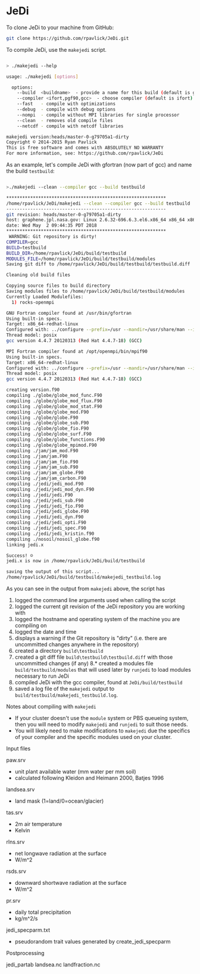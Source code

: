 JeDi
====

To clone JeDi to your machine from GitHub:
```bash
git clone https://github.com/rpavlick/JeDi.git
```

To compile JeDi, use the ```makejedi``` script.
```bash

> ./makejedi --help

usage: ./makejedi [options]

  options:
    --build  <buildname>  - provide a name for this build (default is git commit SHA-1)
    --compiler <ifort,pgf90,gcc>  - choose compiler (default is ifort) 
    --fast   - compile with optimizations
    --debug  - compile with debug options
    --nompi  - compile without MPI libraries for single processor
    --clean  - removes old compile files
    --netcdf - compile with netcdf libraries

makejedi version:heads/master-0-g79705a1-dirty
Copyright © 2014-2015 Ryan Pavlick
This is free software and comes with ABSOLUTELY NO WARRANTY
For more information, see: https://github.com/rpavlick/JeDi
```

As an example, let's compile JeDi with gfortran (now part of gcc) and name the build ```testbuild```:
```bash

>./makejedi --clean --compiler gcc --build testbuild

************************************************************
/home/rpavlick/JeDi/makejedi --clean --compiler gcc --build testbuild
------------------------------------------------------------
git revision: heads/master-0-g79705a1-dirty
host: graphene.jpl.nasa.gov: Linux 2.6.32-696.6.3.el6.x86_64 x86_64 x86_64
date: Wed May  2 09:44:35 PDT 2018
************************************************************
 WARNING: Git repository is dirty! 
COMPILER=gcc
BUILD=testbuild
BUILD_DIR=/home/rpavlick/JeDi/build/testbuild
MODULES_FILE=/home/rpavlick/JeDi/build/testbuild/modules
Saving git diff to /home/rpavlick/JeDi/build/testbuild/testbuild.diff

Cleaning old build files

Copying source files to build directory
Saving modules files to /home/rpavlick/JeDi/build/testbuild/modules
Currently Loaded Modulefiles:
  1) rocks-openmpi

GNU Fortran compiler found at /usr/bin/gfortran
Using built-in specs.
Target: x86_64-redhat-linux
Configured with: ../configure --prefix=/usr --mandir=/usr/share/man --infodir=/usr/share/info --with-bugurl=http://bugzilla.redhat.com/bugzilla --enable-bootstrap --enable-shared --enable-threads=posix --enable-checking=release --with-system-zlib --enable-__cxa_atexit --disable-libunwind-exceptions --enable-gnu-unique-object --enable-languages=c,c++,objc,obj-c++,java,fortran,ada --enable-java-awt=gtk --disable-dssi --with-java-home=/usr/lib/jvm/java-1.5.0-gcj-1.5.0.0/jre --enable-libgcj-multifile --enable-java-maintainer-mode --with-ecj-jar=/usr/share/java/eclipse-ecj.jar --disable-libjava-multilib --with-ppl --with-cloog --with-tune=generic --with-arch_32=i686 --build=x86_64-redhat-linux
Thread model: posix
gcc version 4.4.7 20120313 (Red Hat 4.4.7-18) (GCC) 

MPI Fortran compiler found at /opt/openmpi/bin/mpif90
Using built-in specs.
Target: x86_64-redhat-linux
Configured with: ../configure --prefix=/usr --mandir=/usr/share/man --infodir=/usr/share/info --with-bugurl=http://bugzilla.redhat.com/bugzilla --enable-bootstrap --enable-shared --enable-threads=posix --enable-checking=release --with-system-zlib --enable-__cxa_atexit --disable-libunwind-exceptions --enable-gnu-unique-object --enable-languages=c,c++,objc,obj-c++,java,fortran,ada --enable-java-awt=gtk --disable-dssi --with-java-home=/usr/lib/jvm/java-1.5.0-gcj-1.5.0.0/jre --enable-libgcj-multifile --enable-java-maintainer-mode --with-ecj-jar=/usr/share/java/eclipse-ecj.jar --disable-libjava-multilib --with-ppl --with-cloog --with-tune=generic --with-arch_32=i686 --build=x86_64-redhat-linux
Thread model: posix
gcc version 4.4.7 20120313 (Red Hat 4.4.7-18) (GCC) 

creating version.f90
compiling ./globe/globe_mod_func.F90
compiling ./globe/globe_mod_flux.F90
compiling ./globe/globe_mod_stat.F90
compiling ./globe/globe_mod.F90
compiling ./globe/globe.F90
compiling ./globe/globe_sub.F90
compiling ./globe/globe_fio.F90
compiling ./globe/globe_surf.F90
compiling ./globe/globe_functions.F90
compiling ./globe/globe_mpimod.F90
compiling ./jam/jam_mod.F90
compiling ./jam/jam.F90
compiling ./jam/jam_fio.F90
compiling ./jam/jam_sub.F90
compiling ./jam/jam_globe.F90
compiling ./jam/jam_carbon.F90
compiling ./jedi/jedi_mod.F90
compiling ./jedi/jedi_mod_dyn.F90
compiling ./jedi/jedi.F90
compiling ./jedi/jedi_sub.F90
compiling ./jedi/jedi_fio.F90
compiling ./jedi/jedi_globe.F90
compiling ./jedi/jedi_dyn.F90
compiling ./jedi/jedi_opti.F90
compiling ./jedi/jedi_spec.F90
compiling ./jedi/jedi_kristin.f90
compiling ./nosoil/nosoil_globe.f90
linking jedi.x

Success! ☺
jedi.x is now in /home/rpavlick/JeDi/build/testbuild

saving the output of this script...
/home/rpavlick/JeDi/build/testbuild/makejedi_testbuild.log
```

As you can see in the output from ```makejedi``` above, the script has
1. logged the command line arguments used when calling the script
2. logged the current git revision of the JeDi repository you are working with
3. logged the hostname and operating system of the machine you are compiling on
4. logged the date and time
5. displays a warning if the Git repository is "dirty" (i.e. there are uncommitted changes anywhere in the repository)
6. created a directory ```build\testbuild```
7. created a git diff file ```build\testbuild\testbuild.diff``` with those uncommitted changes (if any) 
8.* created a modules file ```build/testbuild/modules``` that will used later by ```runjedi``` to load modules necessary to run JeDi
9. compiled JeDi with the gcc compiler, found at ```JeDi/build/testbuild```
10. saved a log file of the ```makejedi``` output to ```build/testbuild/makejedi_testbuild.log```.

Notes about compiling with ```makejedi```
* If your cluster doesn't use the `module` system or PBS queueing system, then you will need to modify `makejedi` and `runjedi` to suit those needs.
* You will likely need to make modifications to `makejedi` due the specifics of your compiler and the specific modules used on your cluster. 

Input files

paw.srv
- unit plant available water (mm water per mm soil)
- calculated following Kleidon and Heimann 2000, Batjes 1996

landsea.srv
- land mask (1=land/0=ocean/glacier)

tas.srv
- 2m air temperature
- Kelvin

rlns.srv
- net longwave radiation at the surface
- W/m^2
 
rsds.srv
- downward shortwave radiation at the surface
- W/m^2

pr.srv
- daily total precipitation
- kg/m^2/s

jedi_specparm.txt
- pseudorandom trait values generated by create_jedi_specparm


Postprocessing

jedi_partab
landsea.nc
landfraction.nc
